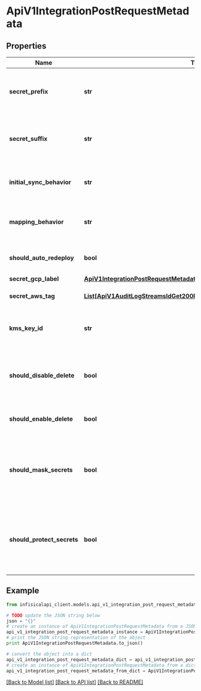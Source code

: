 # ApiV1IntegrationPostRequestMetadata


## Properties
Name | Type | Description | Notes
------------ | ------------- | ------------- | -------------
**secret_prefix** | **str** | The prefix for the saved secret. Used by GCP. | [optional] 
**secret_suffix** | **str** | The suffix for the saved secret. Used by GCP. | [optional] 
**initial_sync_behavior** | **str** | Type of syncing behavoir with the integration. | [optional] 
**mapping_behavior** | **str** | The mapping behavior of the integration. | [optional] 
**should_auto_redeploy** | **bool** | Used by Render to trigger auto deploy. | [optional] 
**secret_gcp_label** | [**ApiV1IntegrationPostRequestMetadataSecretGCPLabel**](ApiV1IntegrationPostRequestMetadataSecretGCPLabel.md) |  | [optional] 
**secret_aws_tag** | [**List[ApiV1AuditLogStreamsIdGet200ResponseAuditLogStreamHeadersInner]**](ApiV1AuditLogStreamsIdGet200ResponseAuditLogStreamHeadersInner.md) | The tags for AWS secrets. | [optional] 
**kms_key_id** | **str** | The ID of the encryption key from AWS KMS. | [optional] 
**should_disable_delete** | **bool** | The flag to disable deletion of secrets in AWS Parameter Store. | [optional] 
**should_enable_delete** | **bool** | The flag to enable deletion of secrets | [optional] 
**should_mask_secrets** | **bool** | Specifies if the secrets synced from Infisical to Gitlab should be marked as &#39;Masked&#39;. | [optional] 
**should_protect_secrets** | **bool** | Specifies if the secrets synced from Infisical to Gitlab should be marked as &#39;Protected&#39;. | [optional] 

## Example

```python
from infisicalapi_client.models.api_v1_integration_post_request_metadata import ApiV1IntegrationPostRequestMetadata

# TODO update the JSON string below
json = "{}"
# create an instance of ApiV1IntegrationPostRequestMetadata from a JSON string
api_v1_integration_post_request_metadata_instance = ApiV1IntegrationPostRequestMetadata.from_json(json)
# print the JSON string representation of the object
print ApiV1IntegrationPostRequestMetadata.to_json()

# convert the object into a dict
api_v1_integration_post_request_metadata_dict = api_v1_integration_post_request_metadata_instance.to_dict()
# create an instance of ApiV1IntegrationPostRequestMetadata from a dict
api_v1_integration_post_request_metadata_from_dict = ApiV1IntegrationPostRequestMetadata.from_dict(api_v1_integration_post_request_metadata_dict)
```
[[Back to Model list]](../README.md#documentation-for-models) [[Back to API list]](../README.md#documentation-for-api-endpoints) [[Back to README]](../README.md)


